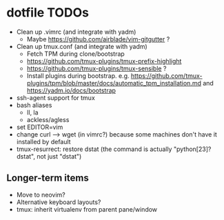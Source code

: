 # dotfile TODOs

 * Clean up .vimrc (and integrate with yadm)
     * Maybe https://github.com/airblade/vim-gitgutter ?
 * Clean up tmux.conf (and integrate with yadm)
     * Fetch TPM during clone/bootstrap
     * https://github.com/tmux-plugins/tmux-prefix-highlight
     * https://github.com/tmux-plugins/tmux-sensible ?
     * Install plugins during bootstrap. e.g. https://github.com/tmux-plugins/tpm/blob/master/docs/automatic_tpm_installation.md and https://yadm.io/docs/bootstrap
 * ssh-agent support for tmux
 * bash aliases
     * ll, la
     * ackless/agless
 * set EDITOR=vim
 * change curl --> wget (in vimrc?) because some machines don't have it installed by default
 * tmux-resurrect: restore dstat (the command is actually "python[23]? dstat", not just "dstat")

## Longer-term items

 * Move to neovim?
 * Alternative keyboard layouts?
 * tmux: inherit virtualenv from parent pane/window
